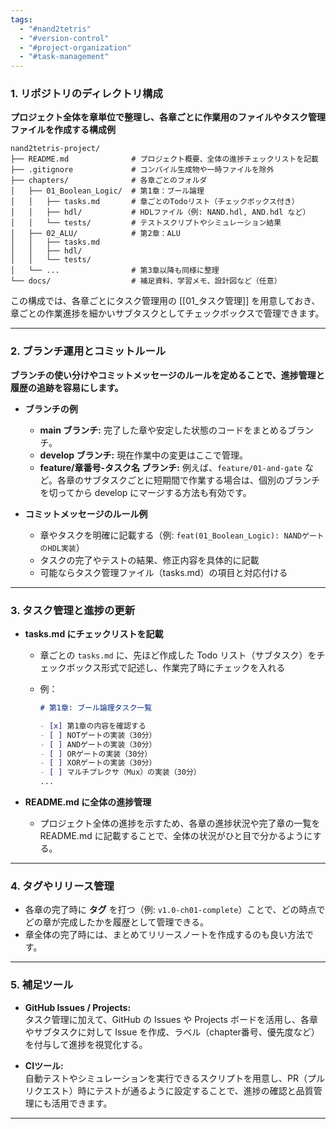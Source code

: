 ```yaml
---
tags:
  - "#nand2tetris"
  - "#version-control"
  - "#project-organization"
  - "#task-management"
---
```

### 1. リポジトリのディレクトリ構成

**プロジェクト全体を章単位で整理し、各章ごとに作業用のファイルやタスク管理ファイルを作成する構成例**

```
nand2tetris-project/
├── README.md              # プロジェクト概要、全体の進捗チェックリストを記載
├── .gitignore             # コンパイル生成物や一時ファイルを除外
├── chapters/              # 各章ごとのフォルダ
│   ├── 01_Boolean_Logic/  # 第1章：ブール論理
│   │   ├── tasks.md       # 章ごとのTodoリスト（チェックボックス付き）
│   │   ├── hdl/           # HDLファイル（例: NAND.hdl, AND.hdl など）
│   │   └── tests/         # テストスクリプトやシミュレーション結果
│   ├── 02_ALU/            # 第2章：ALU
│   │   ├── tasks.md
│   │   ├── hdl/
│   │   └── tests/
│   └── ...                # 第3章以降も同様に整理
└── docs/                  # 補足資料、学習メモ、設計図など（任意）
```

この構成では、各章ごとにタスク管理用の [[01_タスク管理]] を用意しておき、章ごとの作業進捗を細かいサブタスクとしてチェックボックスで管理できます。

---

### 2. ブランチ運用とコミットルール

**ブランチの使い分けやコミットメッセージのルールを定めることで、進捗管理と履歴の追跡を容易にします。**

- **ブランチの例**
    
    - **main ブランチ:** 完了した章や安定した状態のコードをまとめるブランチ。
    - **develop ブランチ:** 現在作業中の変更はここで管理。
    - **feature/章番号-タスク名 ブランチ:** 例えば、`feature/01-and-gate` など。各章のサブタスクごとに短期間で作業する場合は、個別のブランチを切ってから develop にマージする方法も有効です。
- **コミットメッセージのルール例**
    
    - 章やタスクを明確に記載する（例: `feat(01_Boolean_Logic): NANDゲートのHDL実装`）
    - タスクの完了やテストの結果、修正内容を具体的に記載
    - 可能ならタスク管理ファイル（tasks.md）の項目と対応付ける

---

### 3. タスク管理と進捗の更新

- **tasks.md にチェックリストを記載**
    
    - 章ごとの `tasks.md` に、先ほど作成した Todo リスト（サブタスク）をチェックボックス形式で記述し、作業完了時にチェックを入れる
        
    - 例：
        
        ```markdown
        # 第1章: ブール論理タスク一覧
        
        - [x] 第1章の内容を確認する
        - [ ] NOTゲートの実装（30分）
        - [ ] ANDゲートの実装（30分）
        - [ ] ORゲートの実装（30分）
        - [ ] XORゲートの実装（30分）
        - [ ] マルチプレクサ（Mux）の実装（30分）
        ...
        ```
        
- **README.md に全体の進捗管理**
    
    - プロジェクト全体の進捗を示すため、各章の進捗状況や完了章の一覧を README.md に記載することで、全体の状況がひと目で分かるようにする。

---

### 4. タグやリリース管理

- 各章の完了時に **タグ** を打つ（例: `v1.0-ch01-complete`）ことで、どの時点でどの章が完成したかを履歴として管理できる。
- 章全体の完了時には、まとめてリリースノートを作成するのも良い方法です。

---

### 5. 補足ツール

- **GitHub Issues / Projects:**  
    タスク管理に加えて、GitHub の Issues や Projects ボードを活用し、各章やサブタスクに対して Issue を作成、ラベル（chapter番号、優先度など）を付与して進捗を視覚化する。
    
- **CIツール:**  
    自動テストやシミュレーションを実行できるスクリプトを用意し、PR（プルリクエスト）時にテストが通るように設定することで、進捗の確認と品質管理にも活用できます。
    

---
